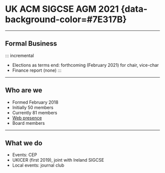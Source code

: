 # UK ACM SIGCSE AGM 2021 {data-background-color=#7E317B}

---

## Formal Business

::: incremental

- Elections as terms end: forthcoming (February 2021) for chair, vice-char
- Finance report (none)
:::
---
    
## Who are we

- Formed February 2018
- Initially 50 members
- Currently 81 members
- [Web presence](https://uki-sigcse.hosting.acm.org/contact/)
- Board members

---

## What we do

- Events: CEP
- UKICER (first 2019), joint with Ireland SIGCSE
- Local events: journal club

